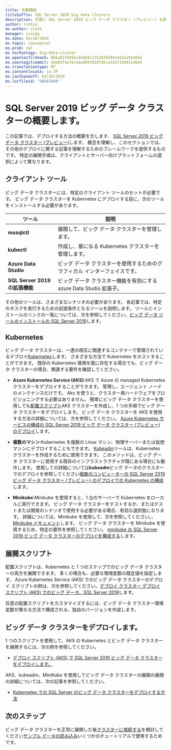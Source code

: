 ```yaml
---
title: 作業開始
titleSuffix: SQL Server 2019 big data clusters
description: 手順と SQL Server 2019 ビッグ データ クラスター (プレビュー) を展開するためのリソースについて説明します。
author: rothja
ms.author: jroth
manager: craigg
ms.date: 03/18/2019
ms.topic: conceptual
ms.prod: sql
ms.technology: big-data-cluster
ms.openlocfilehash: 05ba81fd45bc44db9c23530fb594c5d2e291e05d
ms.sourcegitcommit: a9a03f9a7ec4dad507d2dfd5ca33571580114826
ms.translationtype: MT
ms.contentlocale: ja-JP
ms.lasthandoff: 03/28/2019
ms.locfileid: "58567648"
---
```

# <a name="get-started-with-sql-server-2019-big-data-clusters"></a>SQL Server 2019 ビッグ データ クラスターの概要します。

この記事では、デプロイする方法の概要を示します、 [SQL Server 2019 ビッグ データ クラスター (プレビュー)](big-data-cluster-overview.md)します。 概念を理解し、このセクションでは、その他のデプロイに関する記事を理解するためのフレームワークを提供するものです。 特定の展開手順は、クライアントとサーバー向けプラットフォームの選択によって異なります。

## <a id="tools"></a> クライアント ツール

ビッグ データ クラスターには、特定のクライアント ツールのセットが必要です。 ビッグ データ クラスターを Kubernetes にデプロイする前に、次のツールをインストールする必要があります。

| ツール | 説明 |
|---|---|
| **mssqlctl** | 展開して、ビッグ データ クラスターを管理します。 |
| **kubectl** | 作成し、基になる Kubernetes クラスターを管理します。 |
| **Azure Data Studio** | ビッグ データ クラスターを使用するためのグラフィカル インターフェイスです。 |
| **SQL Server 2019 の拡張機能** | ビッグ データ クラスター機能を有効にする azure Data Studio 拡張子。 |

その他のツールは、さまざまなシナリオの必要があります。 各記事では、特定のタスクを実行するための前提条件となるツールを説明します。 ツールとインストールのリンクの一覧については、次を参照してください。[ビッグ データ ツールのインストールの SQL Server 2019](deploy-big-data-tools.md)します。

## <a name="kubernetes"></a>Kubernetes

ビッグ データ クラスターは、一連の相互に関連するコンテナーで管理されているデプロイ[Kubernetes](https://kubernetes.io/docs/home)します。 さまざまな方法で Kubernetes をホストすることができます。 既存の Kubernetes 環境を既に存在する場合でも、ビッグ データ クラスターの場合、関連する要件を確認してください。

- **Azure Kubernetes Service (AKS)**:AKS で Azure の managed Kubernetes クラスターをデプロイすることができます。 管理し、エージェント ノードのメンテナンスだけです。 Aks を使うと、クラスター用ハードウェアをプロビジョニングする必要はありません。 簡単にビッグ データ クラスターを使用しても[配置スクリプト](quickstart-big-data-cluster-deploy.md)AKS クラスターを作成し、1 つの手順でビッグ データ クラスターをデプロイします。 ビッグ データ クラスターを AKS を使用する方法の詳細については、次を参照してください。 [Azure Kubernetes サービスの構成の SQL Server 2019 ビッグ データ クラスター (プレビュー) のデプロイ](deploy-on-aks.md)します。

- **複数のマシン**:Kubernetes を複数の Linux マシン、物理サーバーまたは仮想マシンにデプロイすることもできます。 [Kubeadm](https://kubernetes.io/docs/setup/independent/create-cluster-kubeadm/)ツールは、Kubernetes クラスターを作成するために使用できます。 このメソッドは、ビッグ データ クラスターに使用する既存のインフラストラクチャが既にある場合にも動作します。 使用しての詳細については**kubeadm**ビッグ データのクラスターでのデプロイを参照してください[複数のコンピューターの SQL Server 2019 ビッグ データ クラスター (プレビュー) のデプロイでの Kubernetes の構成](deploy-with-kubeadm.md)します。

- **Minikube**:Minikube を使用すると、1 台のサーバーで Kubernetes をローカルに実行できます。 ビッグ データ クラスターをテストするか、またはテストまたは開発のシナリオで使用する必要がある場合、有効な選択肢になります。 詳細については、Minikube を使用して、次を参照してください。、 [Minikube ドキュメント](https://kubernetes.io/docs/setup/minikube/)します。 ビッグ データ クラスターを Minikube を使用するため、特定の要件を参照してください。 [minikube の SQL Server 2019 ビッグ データ クラスターのデプロイを構成する](deploy-on-minikube.md)します。

## <a name="deployment-scripts"></a>展開スクリプト

配置スクリプトは、Kubernetes と 1 つのステップでのビッグ データ クラスターの両方を展開できます。 多くの場合も、必要な環境変数の既定値を指定します。 Azure Kubernetes Service (AKS) でのビッグ データ クラスターのデプロイ スクリプトの例は、次を参照してください。[デプロイ クラスター デプロイ スクリプト (AKS) でのビッグ データ、SQL Server 2019](quickstart-big-data-cluster-deploy.md)します。

任意の配置スクリプトをカスタマイズするには、ビッグ データ クラスター環境変数が異なる方法で構成される、独自のバージョンを作成します。

## <a name="deploy-a-big-data-cluster"></a>ビッグ データ クラスターをデプロイします。

1 つのスクリプトを使用して、AKS の Kubernetes とビッグ データ クラスターを展開するには、次の例を参照してください。

- [デプロイ スクリプト (AKS) で SQL Server 2019 ビッグ データ クラスターをデプロイします。](quickstart-big-data-cluster-deploy.md)

AKS、kubeadm、MiniKube を使用してビッグ データ クラスターの展開の展開の詳細については、次の記事を参照してください。

- [Kubernetes での SQL Server のビッグ データ クラスターをデプロイする方法](deployment-guidance.md)

## <a name="next-steps"></a>次のステップ

ビッグ データ クラスターを正常に展開した後[クラスターに接続する](connect-to-big-data-cluster.md)を検討してください[サンプル データの読み込み](tutorial-load-sample-data.md)いくつかのチュートリアルで使用するためです。